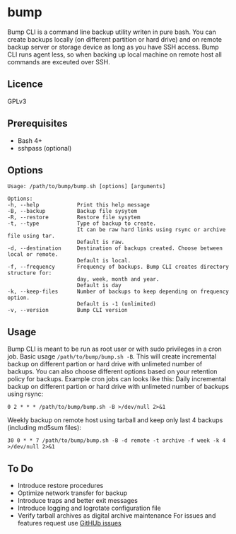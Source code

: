 # bump
Bump CLI is a command line backup utility writen in pure bash. You can create backups locally (on  different partition or hard drive) and on remote backup server or storage device as long as you have SSH access. Bump CLI runs agent less, so when backing up local machine on remote host all commands are exceuted over SSH.
## Licence
GPLv3
## Prerequisites
* Bash 4+
* sshpass (optional)
## Options
```
Usage: /path/to/bump/bump.sh [options] [arguments]

Options:
-h, --help            Print this help message
-B, --backup          Backup file sysytem
-R, --restore         Restore file sysytem
-t, --type            Type of backup to create.
                      It can be raw hard links using rsync or archive file using tar.
                      Default is raw.
-d, --destination     Destination of backups created. Choose between local or remote.
                      Default is local.
-f, --frequency       Frequency of backups. Bump CLI creates directory structure for:
                      day, week, month and year.
                      Default is day
-k, --keep-files      Number of backups to keep depending on frequency option.
                      Default is -1 (unlimited)
-v, --version         Bump CLI version
```
## Usage
Bump CLI is meant to be run as root user or with sudo privileges in a cron job.
Basic usage `/path/to/bump/bump.sh -B`. This will create incremental backup on different partion or hard drive with unlimeted number of backups. You can also choose different options based on your retention policy for backups. Example cron jobs can looks like this:
Daily incremental backup on different partion or hard drive with unlimeted number of backups using rsync:
```
0 2 * * * /path/to/bump/bump.sh -B >/dev/null 2>&1
```
Weekly backup on remote host using tarball and keep only last 4 backups (including md5sum files):
```
30 0 * * 7 /path/to/bump/bump.sh -B -d remote -t archive -f week -k 4 >/dev/null 2>&1

```
## To Do
* Introduce restore procedures
* Optimize network transfer for backup
* Introduce traps and better exit messages
* Introduce logging and logrotate configuration file
* Verify tarball archives as digital archive maintenance
For issues and features request use [GitHUb issues](https://github.com/losisin/bump/issues)
